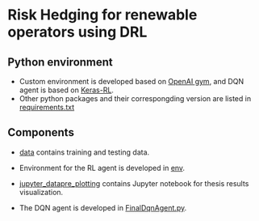 # Risk Hedging for renewable operators using DRL 

## Python environment

* Custom environment is developed based on [OpenAI gym](https://gym.openai.com/), and DQN agent is based on [Keras-RL](https://github.com/keras-rl/keras-rl).
* Other python packages and their correspongding version are listed in [requirements.txt](https://github.com/Yuchen0604/ma_RiskHedging/edit/master/requirements.txt)

## Components
* [data](https://github.com/Yuchen0604/ma_RiskHedging/edit/master/data) contains training and testing data.

* Environment for the RL agent is developed in [env](https://github.com/Yuchen0604/ma_RiskHedging/edit/master/env).

* [jupyter_datapre_plotting](https://github.com/Yuchen0604/ma_RiskHedging/edit/master/jupyter_datapre_plotting) contains Jupyter notebook for thesis results visualization.


* The DQN agent is developed in [FinalDqnAgent.py](https://github.com/Yuchen0604/ma_RiskHedging/edit/master/FinalDqnAgent.py).


